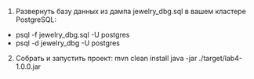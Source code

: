 1. Развернуть базу данных из дампа jewelry_dbg.sql в вашем кластере PostgreSQL:
  - psql -f jewelry_dbg.sql -U postgres  
  - psql -d jewelry_dbg -U postgres
2. Собрать и запустить проект:
mvn clean install
java -jar ./target/lab4-1.0.0.jar

